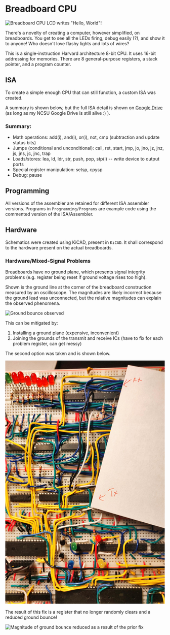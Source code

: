 # Breadboard CPU

![Breadboard CPU LCD writes "Hello, World"!](img/HelloWorld.jpg)

There's a novelty of creating a computer, however simplified, on breadboards.  You get to see all the LEDs firing, debug easily (?), and show it to anyone!  Who doesn't love flashy lights and lots of wires?

This is a single-instruction Harvard architecture 8-bit CPU.  It uses 16-bit addressing for memories.  There are 8 general-purpose registers, a stack pointer, and a program counter.

## ISA

To create a simple enough CPU that can still function, a custom ISA was created.

A summary is shown below, but the full ISA detail is shown on [Google Drive](https://docs.google.com/spreadsheets/d/1wT5JbnBH3hQDt6mVYworVms3PI7omDdNeonjpWtr__I/edit?usp=sharing) (as long as my NCSU Google Drive is still alive :) ).

### Summary:

* Math operations: add(i), and(i), or(i), not, cmp (subtraction and update status bits)
* Jumps (conditional and unconditional): call, ret, start, jmp, jo, jno, jz, jnz, js, jns, jc, jnc, trap
* Loads/stores: lea, ld, ldr, str, push, pop, stp(i) -- write device to output ports
* Special register manipulation: setsp, cpysp
* Debug: pause

## Programming

All versions of the assembler are retained for different ISA assembler versions.  Programs in `Programming/Programs` are example code using the commented version of the ISA/Assembler. 

## Hardware

Schematics were created using KiCAD, present in `KiCAD`.  It shall correspond to the hardware present on the actual breadboards.

### Hardware/Mixed-Signal Problems

Breadboards have no ground plane, which presents signal integrity problems (e.g. register being reset if ground voltage rises too high).

Shown is the ground line at the corner of the breadboard construction measured by an oscilloscope.  The magnitudes are likely incorrect because the ground lead was unconnected, but the relative magnitudes can explain the observed phenomena.

![Ground bounce observed](img/GBounceBefore.jpg)

This can be mitigated by:
1. Installing a ground plane (expensive, inconvenient)
2. Joining the grounds of the transmit and receive ICs (have to fix for each problem register, can get messy)

The second option was taken and is shown below.

![Joining ground of transmit and receive ICs](img/GBounceFix.jpg)

The result of this fix is a register that no longer randomly clears and a reduced ground bounce!

![Magnitude of ground bounce reduced as a result of the prior fix](img/GBounceAfter.jpg)

